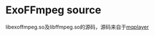# ExoFFmpeg source #

libexoffmpeg.so及libffmpeg.so的源码，源码来自于[mqplayer](https://github.com/joffychim/mqplayer)
